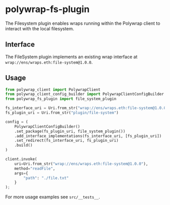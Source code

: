 # polywrap-fs-plugin

The Filesystem plugin enables wraps running within the Polywrap client to interact with the local filesystem.

## Interface

The FileSystem plugin implements an existing wrap interface at `wrap://ens/wraps.eth:file-system@1.0.0`.

## Usage

``` python
from polywrap_client import PolywrapClient
from polywrap_client_config_builder import PolywrapClientConfigBuilder
from polywrap_fs_plugin import file_system_plugin

fs_interface_uri = Uri.from_str("wrap://ens/wraps.eth:file-system@1.0.0")
fs_plugin_uri = Uri.from_str("plugin/file-system")

config = (
    PolywrapClientConfigBuilder()
    .set_package(fs_plugin_uri, file_system_plugin())
    .add_interface_implementations(fs_interface_uri, [fs_plugin_uri])
    .set_redirect(fs_interface_uri, fs_plugin_uri)
    .build()
)

client.invoke(
    uri=Uri.from_str("wrap://ens/wraps.eth:file-system@1.0.0"),
    method="readFile",
    args={
        "path": "./file.txt"
    }
);
```

For more usage examples see `src/__tests__`.

